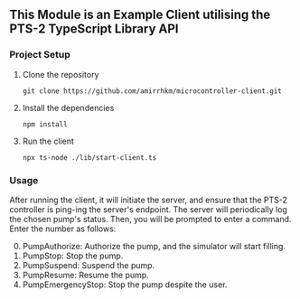 ## This Module is an Example Client utilising the PTS-2 TypeScript Library API

### Project Setup
1. Clone the repository

    ```git clone https://github.com/amirrhkm/microcontroller-client.git```

2. Install the dependencies

    ```npm install```

3. Run the client

    ```npx ts-node ./lib/start-client.ts```

### Usage

After running the client, it will initiate the server, and ensure that the PTS-2 controller is ping-ing the server's endpoint. The server will periodically log the chosen pump's status. Then, you will be prompted to enter a command. Enter the number as follows:

0. PumpAuthorize: Authorize the pump, and the simulator will start filling.
1. PumpStop: Stop the pump.
2. PumpSuspend: Suspend the pump.
3. PumpResume: Resume the pump.
4. PumpEmergencyStop: Stop the pump despite the user.